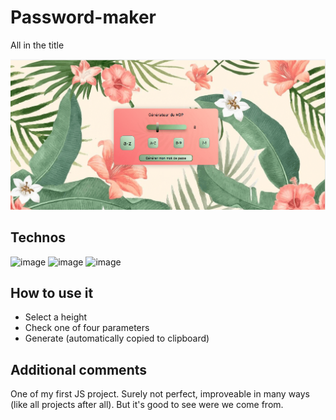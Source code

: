 # Password-maker

All in the title

![Image of the lightmode and darkmode of the website](Pictures/password-maker_thumbnail.png)

## Technos
![image](https://img.shields.io/badge/HTML5-E34F26?style=for-the-badge&logo=html5&logoColor=white)
![image](https://img.shields.io/badge/CSS3-1572B6?style=for-the-badge&logo=css3&logoColor=white)
![image](https://img.shields.io/badge/JavaScript-323330?style=for-the-badge&logo=javascript&logoColor=F7DF1E)

## How to use it
+ Select a height
+ Check one of four parameters
+ Generate (automatically copied to clipboard)

## Additional comments
One of my first JS project. Surely not perfect, improveable in many ways (like all projects after all). But it's good to see were we come from.
